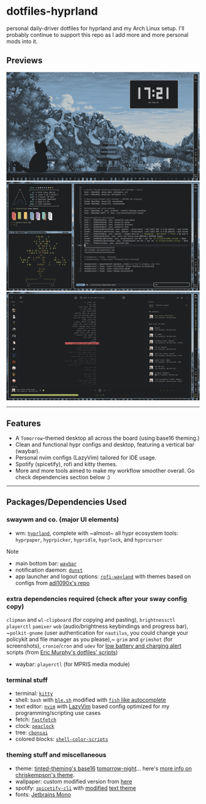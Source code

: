 # dotfiles-hyprland
personal daily-driver dotfiles for hyprland and my Arch Linux setup. I'll probably continue to support this repo as I add more and more personal mods into it.

## Previews

![s1](screenshots/1.png)
![s2](screenshots/2.png)
![s3](screenshots/3.png)

---

## Features
- A `Tomorrow`-themed desktop all across the board (using base16 theming.)
- Clean and functional hypr configs and desktop, featuring a vertical bar (waybar).
- Personal nvim configs (LazyVim) tailored for IDE usage.
- Spotify (spicetify), rofi and kitty themes.
- More and more tools aimed to make my workflow smoother overall. Go check dependencies section below :)

---

## Packages/Dependencies Used
### swaywm and co. (major UI elements)
- wm: [`hyprland`](https://hyprland.org/), complete with ~almost~ all hypr ecosystem tools: `hyprpaper`, `hyprpicker`, `hypridle`, `hyprlock`, and `hyprcursor`
    
> [!NOTE]
- main bottom bar: [`waybar`](https://github.com/Alexays/Waybar)
- notification daemon: [`dunst`](https://github.com/dunst-project/dunst)
- app launcher and logout options: [`rofi-wayland`](github.com/lbonn/rofi) with themes based on configs from [adi1090x's repo](https://github.com/adi1090x/rofi?tab=readme-ov-file)

### extra dependencies required (check after your sway config copy)
`clipman` and `wl-clipboard` (for copying and pasting), `brightnessctl` `playerctl` `pamixer` `wob` (audio/brightness keybindings and progress bar), ~`polkit-gnome` (user authentication for `nautilus`, you could change your policykit and file manager as you please),~ `grim` and `grimshot` (for screenshots), `cronie`/`cron` and `udev` for [low battery and charging alert](usr/local/bin/) scripts (from [Eric Murphy's dotfiles' scripts](https://github.com/ericmurphyxyz/dotfiles/tree/master/.local/bin))
- waybar: `playerctl` (for MPRIS media module)

### terminal stuff
- terminal: [`kitty`](https://github.com/kovidgoyal/kitty)
- shell: `bash` with [`ble.sh`](https://github.com/akinomyoga/ble.sh) modified with [`fish` like autocomplete](https://harduex.com/blog/fish-like-autosuggestions-in-bash-shell/)
- text editor: [`nvim`](https://github.com/neovim/neovim) with [LazyVim](https://github.com/LazyVim/LazyVim) based config optimized for my programming/scripting use cases
- fetch: [`fastfetch`](https://github.com/fastfetch-cli/fastfetch)
- clock: [`peaclock`](https://github.com/octobanana/peaclock)
- tree: [`cbonsai`](https://gitlab.com/jallbrit/cbonsai)
- colored blocks: [`shell-color-scripts`](https://gitlab.com/dwt1/shell-color-scripts)

### theming stuff and miscellaneous
- theme: [tinted-theming's base16](https://github.com/tinted-theming/home) [tomorrow-night](https://tinted-theming.github.io/base16-gallery/)... here's [more info on chriskempson's theme](https://github.com/chriskempson/tomorrow-theme).
- wallpaper: custom modified version from [here](https://www.artstation.com/artwork/DAw5xn)
- spotify: [`spicetify-cli`](https://spicetify.app/) with [modified](.config/spicetify/Themes/text/) [text theme](https://github.com/spicetify/spicetify-themes/tree/master/text)
- fonts: [Jetbrains Mono](https://github.com/JetBrains/JetBrainsMono)
